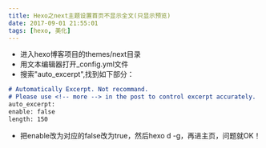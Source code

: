```yaml
---
title: Hexo之next主题设置首页不显示全文(只显示预览)
date: 2017-09-01 21:55:01
tags: [hexo, 美化]
---
```


- 进入hexo博客项目的themes/next目录
- 用文本编辑器打开_config.yml文件
- 搜索"auto_excerpt",找到如下部分：

``` md 
# Automatically Excerpt. Not recommand.
# Please use <!-- more --> in the post to control excerpt accurately.
auto_excerpt:
enable: false
length: 150

```
- 把enable改为对应的false改为true，然后hexo d -g，再进主页，问题就OK！
